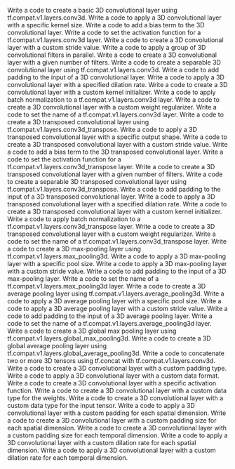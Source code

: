 Write a code to create a basic 3D convolutional layer using tf.compat.v1.layers.conv3d.
Write a code to apply a 3D convolutional layer with a specific kernel size.
Write a code to add a bias term to the 3D convolutional layer.
Write a code to set the activation function for a tf.compat.v1.layers.conv3d layer.
Write a code to create a 3D convolutional layer with a custom stride value.
Write a code to apply a group of 3D convolutional filters in parallel.
Write a code to create a 3D convolutional layer with a given number of filters.
Write a code to create a separable 3D convolutional layer using tf.compat.v1.layers.conv3d.
Write a code to add padding to the input of a 3D convolutional layer.
Write a code to apply a 3D convolutional layer with a specified dilation rate.
Write a code to create a 3D convolutional layer with a custom kernel initializer.
Write a code to apply batch normalization to a tf.compat.v1.layers.conv3d layer.
Write a code to create a 3D convolutional layer with a custom weight regularizer.
Write a code to set the name of a tf.compat.v1.layers.conv3d layer.
Write a code to create a 3D transposed convolutional layer using tf.compat.v1.layers.conv3d_transpose.
Write a code to apply a 3D transposed convolutional layer with a specific output shape.
Write a code to create a 3D transposed convolutional layer with a custom stride value.
Write a code to add a bias term to the 3D transposed convolutional layer.
Write a code to set the activation function for a tf.compat.v1.layers.conv3d_transpose layer.
Write a code to create a 3D transposed convolutional layer with a given number of filters.
Write a code to create a separable 3D transposed convolutional layer using tf.compat.v1.layers.conv3d_transpose.
Write a code to add padding to the input of a 3D transposed convolutional layer.
Write a code to apply a 3D transposed convolutional layer with a specified dilation rate.
Write a code to create a 3D transposed convolutional layer with a custom kernel initializer.
Write a code to apply batch normalization to a tf.compat.v1.layers.conv3d_transpose layer.
Write a code to create a 3D transposed convolutional layer with a custom weight regularizer.
Write a code to set the name of a tf.compat.v1.layers.conv3d_transpose layer.
Write a code to create a 3D max-pooling layer using tf.compat.v1.layers.max_pooling3d.
Write a code to apply a 3D max-pooling layer with a specific pool size.
Write a code to apply a 3D max-pooling layer with a custom stride value.
Write a code to add padding to the input of a 3D max-pooling layer.
Write a code to set the name of a tf.compat.v1.layers.max_pooling3d layer.
Write a code to create a 3D average pooling layer using tf.compat.v1.layers.average_pooling3d.
Write a code to apply a 3D average pooling layer with a specific pool size.
Write a code to apply a 3D average pooling layer with a custom stride value.
Write a code to add padding to the input of a 3D average pooling layer.
Write a code to set the name of a tf.compat.v1.layers.average_pooling3d layer.
Write a code to create a 3D global max pooling layer using tf.compat.v1.layers.global_max_pooling3d.
Write a code to create a 3D global average pooling layer using tf.compat.v1.layers.global_average_pooling3d.
Write a code to concatenate two or more 3D tensors using tf.concat with tf.compat.v1.layers.conv3d.
Write a code to create a 3D convolutional layer with a custom padding type.
Write a code to apply a 3D convolutional layer with a custom data format.
Write a code to create a 3D convolutional layer with a specific activation function.
Write a code to create a 3D convolutional layer with a custom data type for the weights.
Write a code to create a 3D convolutional layer with a custom data type for the input tensor.
Write a code to apply a 3D convolutional layer with a custom padding for each spatial dimension.
Write a code to create a 3D convolutional layer with a custom padding size for each spatial dimension.
Write a code to create a 3D convolutional layer with a custom padding size for each temporal dimension.
Write a code to apply a 3D convolutional layer with a custom dilation rate for each spatial dimension.
Write a code to apply a 3D convolutional layer with a custom dilation rate for each temporal dimension.